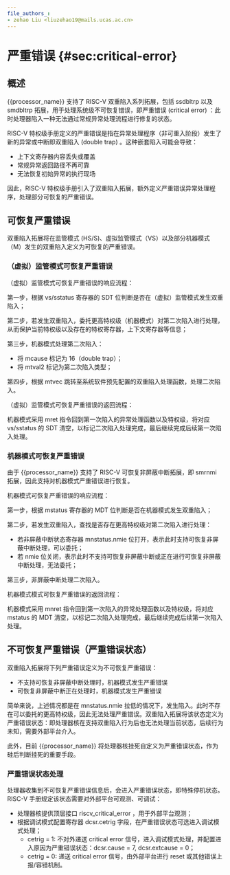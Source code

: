 ```yaml
---
file_authors_:
- zehao Liu <liuzehao19@mails.ucas.ac.cn> 
---
```


# 严重错误 {#sec:critical-error}

## 概述

{{processor_name}} 支持了 RISC-V 双重陷入系列拓展，包括 ssdbltrp 以及 smdbltrp 拓展，用于处理系统级不可恢复错误，即严重错误 (critical error) ：此时处理器陷入一种无法通过常规异常处理流程进行修复的状态。

RISC-V 特权级手册定义的严重错误是指在异常处理程序（非可重入阶段）发生了新的异常或中断即双重陷入 (double trap) 。这种嵌套陷入可能会导致：

* 上下文寄存器内容丢失或覆盖
* 常规异常返回路径不再可靠
* 无法恢复初始异常的执行现场

因此，RISC-V 特权级手册引入了双重陷入拓展，额外定义严重错误异常处理程序，处理部分可恢复的严重错误。

## 可恢复严重错误

双重陷入拓展将在监管模式 (HS/S)、虚拟监管模式（VS）以及部分机器模式（M）发生的双重陷入定义为可恢复的严重错误。

### （虚拟）监管模式可恢复严重错误

（虚拟）监管模式可恢复严重错误的响应流程：

第一步，根据 vs/sstatus 寄存器的 SDT 位判断是否在（虚拟）监管模式发生双重陷入；

第二步，若发生双重陷入，委托更高特权级（机器模式）对第二次陷入进行处理，从而保护当前特权级以及存在的特权寄存器，上下文寄存器等信息；

第三步，机器模式处理第二次陷入：

* 将 mcause 标记为 16（double trap）；
* 将 mtval2 标记为第二次陷入类型；

第四步，根据 mtvec 跳转至系统软件预先配置的双重陷入处理函数，处理二次陷入。

（虚拟）监管模式可恢复严重错误的返回流程：

机器模式采用 mret 指令回到第一次陷入的异常处理函数以及特权级，将对应 vs/sstatus 的 SDT 清空，以标记二次陷入处理完成，最后继续完成后续第一次陷入处理。

### 机器模式可恢复严重错误

由于 {{processor_name}} 支持了 RISC-V 可恢复非屏蔽中断拓展，即 smrnmi 拓展，因此支持对机器模式严重错误进行恢复。

机器模式可恢复严重错误的响应流程：

第一步，根据 mstatus 寄存器的 MDT 位判断是否在机器模式发生双重陷入；

第二步，若发生双重陷入，查找是否存在更高特权级对第二次陷入进行处理：

* 若非屏蔽中断状态寄存器 mnstatus.nmie 位打开，表示此时支持可恢复非屏蔽中断处理，可以委托；
* 若 nmie 位关闭，表示此时不支持可恢复非屏蔽中断或正在进行可恢复非屏蔽中断处理，无法委托；

第三步，非屏蔽中断处理二次陷入。

机器模式模式可恢复严重错误的返回流程：

机器模式采用 mnret 指令回到第一次陷入的异常处理函数以及特权级，将对应 mstatus 的 MDT 清空，以标记二次陷入处理完成，最后继续完成后续第一次陷入处理。

## 不可恢复严重错误（严重错误状态）

双重陷入拓展将下列严重错误定义为不可恢复严重错误：

* 不支持可恢复非屏蔽中断处理时，机器模式发生严重错误
* 可恢复非屏蔽中断正在处理时，机器模式发生严重错误

简单来说，上述情况都是在 mnstatus.nmie 拉低的情况下，发生陷入。此时不存在可以委托的更高特权级，因此无法处理严重错误。双重陷入拓展将该状态定义为严重错误状态：即处理器核在支持双重陷入行为后也无法处理当前状态，后续行为未知，需要外部平台介入。

此外，目前 {{processor_name}} 将处理器核挂死自定义为严重错误状态，作为硅后判断挂死的重要手段。

### 严重错误状态处理

处理器收集到不可恢复严重错误信息后，会进入严重错误状态，即特殊停机状态。RISC-V 手册规定该状态需要对外部平台可观测、可调试：

- 处理器核提供顶层接口 riscv_critical_error ，用于外部平台观测；
- 根据调试模式配置寄存器 dcsr.cetrig 字段，在严重错误状态可选进入调试模式处理；
    - cetrig = 1: 不对外递送 critical error 信号，进入调试模式处理，并配置进入原因为严重错误状态：dcsr.cause = 7, dcsr.extcause = 0；
    - cetrig = 0: 递送 critical error 信号，由外部平台进行 reset 或其他错误上报/容错机制。
